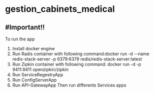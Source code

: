 # gestion_cabinets_medical

#Important!!
----------------------------------------------------------
To run the app 
1) Install docker engine 
2) Run Radis container with following command:docker run -d --name redis-stack-server -p 6379:6379 redis/redis-stack-server:latest
3) Run  Zipkin container with following command: docker run -d -p 9411:9411 openzipkin/zipkin
4) Run ServiceRegestryApp 
5) Run ConfigServerApp
6) Run API-GatewayApp 
Then run differents Services apps 

